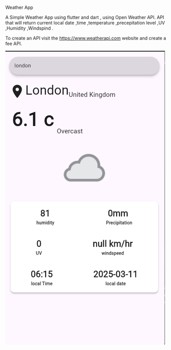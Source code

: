 Weather App 

A Simple Weather App using flutter and dart , using Open Weather API.
API that will return  current local  date ,time ,temperature ,precepitation level ,UV ,Humidity ,Windspind .

To create an API visit the https://www.weatherapi.com website and create a fee API.

![image alt](https://github.com/vollin-git/Weather_App/blob/87ab1fd3dce722f1708aeab9e4d59cb6f345233f/weather_app_ss.png)
